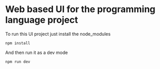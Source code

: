 # Web based UI for the programming language project

To run this UI project just install the node_modules

```
npm install
```

And then run it as a dev mode

```
npm run dev
```
